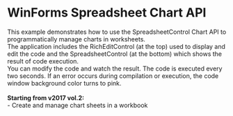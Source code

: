 # WinForms Spreadsheet Chart API


<p>This example demonstrates how to use the SpreadsheetControl Chart API to programmatically manage charts in worksheets.<br> The application includes the RichEditControl (at the top) used to display and edit the code and the SpreadsheetControl (at the bottom) which shows the result of code execution.<br> You can modify the code and watch the result. The code is executed every two seconds. If an error occurs during compilation or execution, the code window background color turns to pink.<br><br><strong>Starting from v2017 vol.2:</strong><br>- Create and manage chart sheets in a workbook</p>

<br/>


